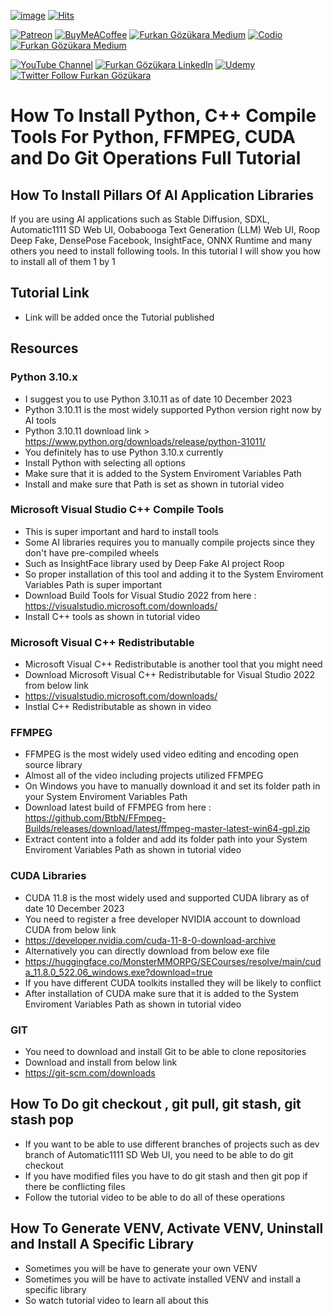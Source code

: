 
[![image](https://img.shields.io/discord/772774097734074388?label=Discord&logo=discord)](https://discord.com/servers/software-engineering-courses-secourses-772774097734074388) [![Hits](https://hits.seeyoufarm.com/api/count/incr/badge.svg?url=https%3A%2F%2Fgithub.com%2FFurkanGozukara%2FStable-Diffusion%2Fblob%2Fmain%2FTutorials%2FInstall-Python-C-Plus-Plus-Tools-FFMPEG-CUDA-Install-Tutorial.md&count_bg=%2379C83D&title_bg=%239E0F0F&icon=apachespark.svg&icon_color=%23E7E7E7&title=views&edge_flat=false)](https://hits.seeyoufarm.com) 

[![Patreon](https://img.shields.io/badge/Patreon-Support%20Me-F2EB0E?style=for-the-badge&logo=patreon)](https://www.patreon.com/SECourses) [![BuyMeACoffee](https://img.shields.io/badge/Buy%20Me%20a%20Coffee-ffdd00?style=for-the-badge&logo=buy-me-a-coffee&logoColor=black)](https://www.buymeacoffee.com/DrFurkan) [![Furkan Gözükara Medium](https://img.shields.io/badge/Medium-Follow%20Me-800080?style=for-the-badge&logo=medium&logoColor=white)](https://medium.com/@furkangozukara) [![Codio](https://img.shields.io/static/v1?style=for-the-badge&message=Articles&color=4574E0&logo=Codio&logoColor=FFFFFF&label=CivitAI)](https://civitai.com/user/SECourses/articles) [![Furkan Gözükara Medium](https://img.shields.io/badge/DeviantArt-Follow%20Me-990000?style=for-the-badge&logo=deviantart&logoColor=white)](https://www.deviantart.com/monstermmorpg)

[![YouTube Channel](https://img.shields.io/badge/YouTube-SECourses-C50C0C?style=for-the-badge&logo=youtube)](https://www.youtube.com/SECourses)  [![Furkan Gözükara LinkedIn](https://img.shields.io/badge/LinkedIn-Follow%20Me-0077B5?style=for-the-badge&logo=linkedin&logoColor=white)](https://www.linkedin.com/in/furkangozukara/)   [![Udemy](https://img.shields.io/static/v1?style=for-the-badge&message=Stable%20Diffusion%20Course&color=A435F0&logo=Udemy&logoColor=FFFFFF&label=Udemy)](https://www.udemy.com/course/stable-diffusion-dreambooth-lora-zero-to-hero/?referralCode=E327407C9BDF0CEA8156) [![Twitter Follow Furkan Gözükara](https://img.shields.io/badge/Twitter-Follow%20Me-1DA1F2?style=for-the-badge&logo=twitter&logoColor=white)](https://twitter.com/GozukaraFurkan)

# How To Install Python, C++ Compile Tools For Python, FFMPEG, CUDA and Do Git Operations Full Tutorial
## How To Install Pillars Of AI Application Libraries

If you are using AI applications such as Stable Diffusion, SDXL, Automatic1111 SD Web UI, Oobabooga Text Generation (LLM) Web UI, Roop Deep Fake, DensePose Facebook, InsightFace, ONNX Runtime and many others you need to install following tools. In this tutorial I will show you how to install all of them 1 by 1

## Tutorial Link
* Link will be added once the Tutorial published

## Resources

### Python 3.10.x
* I suggest you to use Python 3.10.11 as of date 10 December 2023
* Python 3.10.11 is the most widely supported Python version right now by AI tools
* Python 3.10.11 download link > https://www.python.org/downloads/release/python-31011/
* You definitely has to use Python 3.10.x currently
* Install Python with selecting all options
* Make sure that it is added to the System Enviroment Variables Path
* Install and make sure that Path is set as shown in tutorial video

### Microsoft Visual Studio C++ Compile Tools
* This is super important and hard to install tools
* Some AI libraries requires you to manually compile projects since they don't have pre-compiled wheels
* Such as InsightFace library used by Deep Fake AI project Roop
* So proper installation of this tool and adding it to the System Enviroment Variables Path is super important 
* Download Build Tools for Visual Studio 2022 from here : https://visualstudio.microsoft.com/downloads/
* Install C++ tools as shown in tutorial video

### Microsoft Visual C++ Redistributable
* Microsoft Visual C++ Redistributable is another tool that you might need
* Download Microsoft Visual C++ Redistributable for Visual Studio 2022 from below link
* https://visualstudio.microsoft.com/downloads/
* Instlal C++ Redistributable as shown in video

### FFMPEG
* FFMPEG is the most widely used video editing and encoding open source library
* Almost all of the video including projects utilized FFMPEG
* On Windows you have to manually download it and set its folder path in your System Enviroment Variables Path
* Download latest build of FFMPEG from here : https://github.com/BtbN/FFmpeg-Builds/releases/download/latest/ffmpeg-master-latest-win64-gpl.zip
* Extract content into a folder and add its folder path into your System Enviroment Variables Path as shown in tutorial video

### CUDA Libraries
* CUDA 11.8 is the most widely used and supported CUDA library as of date 10 December 2023
* You need to register a free developer NVIDIA account to download CUDA from below link
* https://developer.nvidia.com/cuda-11-8-0-download-archive
* Alternatively you can directly download from below exe file
* https://huggingface.co/MonsterMMORPG/SECourses/resolve/main/cuda_11.8.0_522.06_windows.exe?download=true
* If you have different CUDA toolkits installed they will be likely to conflict
* After installation of CUDA make sure that it is added to the System Enviroment Variables Path as shown in tutorial video

### GIT
* You need to download and install Git to be able to clone repositories
* Download and install from below link
* https://git-scm.com/downloads

## How To Do git checkout , git pull, git stash, git stash pop
* If you want to be able to use different branches of projects such as dev branch of Automatic1111 SD Web UI, you need to be able to do git checkout
* If you have modified files you have to do git stash and then git pop if there be conflicting files
* Follow the tutorial video to be able to do all of these operations

## How To Generate VENV, Activate VENV, Uninstall and Install A Specific Library 
* Sometimes you will be have to generate your own VENV
* Sometimes you will be have to activate installed VENV and install a specific library
* So watch tutorial video to learn all about this 


